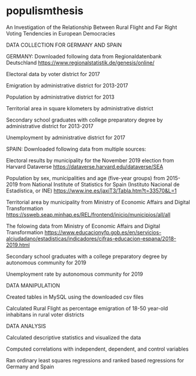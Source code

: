 # populismthesis
An Investigation of the Relationship Between Rural Flight and Far Right Voting Tendencies in European Democracies

DATA COLLECTION FOR GERMANY AND SPAIN

GERMANY:
Downloaded following data from Regionaldatenbank Deutschland
https://www.regionalstatistik.de/genesis/online/

Electoral data by voter district for 2017

Emigration by administrative district for 2013-2017

Population by administrative district for 2013

Territorial area in square kilometers by administrative district

Secondary school graduates with college preparatory degree by administrative district for 2013-2017

Unemployment by administrative district for 2017

SPAIN:
Downloaded following data from multiple sources:

Electoral results by municipality for the November 2019 election from Harvard Dataverse
https://dataverse.harvard.edu/dataverse/SEA

Population by sex, municipalities and age (five-year groups) from 2015-2019 from National Institute of Statistics for Spain (Instituto Nacional de Estadística, or INE)
https://www.ine.es/jaxiT3/Tabla.htm?t=33570&L=1

Territorial area by municipality from Ministry of Economic Affairs and Digital Transformation
https://ssweb.seap.minhap.es/REL/frontend/inicio/municipios/all/all

The folowing data from Ministry of Economic Affairs and Digital Transformation
https://www.educacionyfp.gob.es/en/servicios-alciudadano/estadisticas/indicadores/cifras-educacion-espana/2018-2019.html

Secondary school graduates with a college preparatory degree by autonomous
community for 2019

Unemployment rate by autonomous community for 2019 

DATA MANIPULATION

Created tables in MySQL using the downloaded csv files

Calculated Rural Flight as percentage emigration of 18-50 year-old inhabitans in rural voter districts

DATA ANALYSIS

Calculated descriptive statistics and visualized the data

Computed correlations with independent, dependent, and control variables

Ran ordinary least squares regressions and ranked based regressions for Germany and Spain



